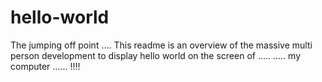 # hello-world
The jumping off point ....
This readme is an overview of the massive multi person development to display hello world
on the screen of .....
..... my computer ...... !!!!
